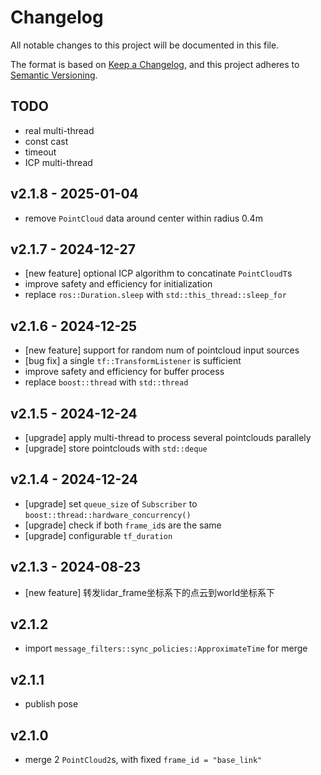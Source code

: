 # Changelog

All notable changes to this project will be documented in this file.

The format is based on [Keep a Changelog](https://keepachangelog.com/en/1.1.0/),
and this project adheres to [Semantic Versioning](https://semver.org/spec/v2.0.0.html).

## TODO
- real multi-thread
- const cast
- timeout
- ICP multi-thread

## v2.1.8 - 2025-01-04
- remove `PointCloud` data around center within radius 0.4m

## v2.1.7 - 2024-12-27
- [new feature] optional ICP algorithm to concatinate `PointCloudT`s
- improve safety and efficiency for initialization
- replace `ros::Duration.sleep` with `std::this_thread::sleep_for`

## v2.1.6 - 2024-12-25
- [new feature] support for random num of pointcloud input sources
- [bug fix] a single `tf::TransformListener` is sufficient
- improve safety and efficiency for buffer process
- replace `boost::thread` with `std::thread`

## v2.1.5 - 2024-12-24
- [upgrade] apply multi-thread to process several pointclouds parallely
- [upgrade] store pointclouds with `std::deque`

## v2.1.4 - 2024-12-24
- [upgrade] set `queue_size` of `Subscriber` to `boost::thread::hardware_concurrency()`
- [upgrade] check if both `frame_id`s are the same
- [upgrade] configurable `tf_duration`

## v2.1.3 - 2024-08-23
- [new feature] 转发lidar_frame坐标系下的点云到world坐标系下

## v2.1.2
- import `message_filters::sync_policies::ApproximateTime` for merge

## v2.1.1
- publish pose

## v2.1.0
- merge 2 `PointCloud2`s, with fixed `frame_id = "base_link"`

